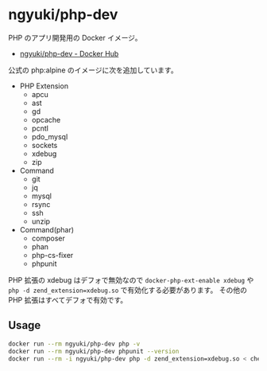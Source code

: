 # ngyuki/php-dev

PHP のアプリ開発用の Docker イメージ。

- [ngyuki/php-dev - Docker Hub](https://hub.docker.com/r/ngyuki/php-dev/ "ngyuki/php-dev - Docker Hub")

公式の php:alpine のイメージに次を追加しています。

- PHP Extension
    - apcu
    - ast
    - gd
    - opcache
    - pcntl
    - pdo_mysql
    - sockets
    - xdebug
    - zip
- Command
    - git
    - jq
    - mysql
    - rsync
    - ssh
    - unzip
- Command(phar)
    - composer
    - phan
    - php-cs-fixer
    - phpunit

PHP 拡張の xdebug はデフォで無効なので `docker-php-ext-enable xdebug` や `php -d zend_extension=xdebug.so` で有効化する必要があります。
その他の PHP 拡張はすべてデフォで有効です。

## Usage

```sh
docker run --rm ngyuki/php-dev php -v
docker run --rm ngyuki/php-dev phpunit --version
docker run --rm -i ngyuki/php-dev php -d zend_extension=xdebug.so < check.php
```
